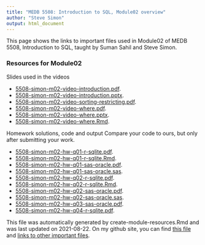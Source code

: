 ```yaml
---
title: "MEDB 5508: Introduction to SQL, Module02 overview"
author: "Steve Simon"
output: html_document
---
```


<!--This file was first created on 2021-07-28.-->

This page shows the links to important files used in Module02 of MEDB 5508, Introduction to SQL, taught by Suman Sahil and Steve Simon. 

### Resources for Module02

 Slides used in the videos

+ [5508-simon-m02-video-introduction.pdf][m02-video-introduction.pdf].
+ [5508-simon-m02-video-introduction.pptx][m02-video-introduction.pptx].
+ [5508-simon-m02-video-sorting-restricting.pdf][m02-video-sorting-restricting.pdf].
+ [5508-simon-m02-video-where.pdf][m02-video-where.pdf].
+ [5508-simon-m02-video-where.pptx][m02-video-where.pptx].
+ [5508-simon-m02-video-where.Rmd][m02-video-where.Rmd].

 Homework solutions, code and output
Compare your code to ours, but only after submitting your work.

+ [5508-simon-m02-hw-q01-r-sqlite.pdf][m02-hw-q01-r-sqlite.pdf].
+ [5508-simon-m02-hw-q01-r-sqlite.Rmd][m02-hw-q01-r-sqlite.Rmd].
+ [5508-simon-m02-hw-q01-sas-oracle.pdf][m02-hw-q01-sas-oracle.pdf].
+ [5508-simon-m02-hw-q01-sas-oracle.sas][m02-hw-q01-sas-oracle.sas].
+ [5508-simon-m02-hw-q02-r-sqlite.pdf][m02-hw-q02-r-sqlite.pdf].
+ [5508-simon-m02-hw-q02-r-sqlite.Rmd][m02-hw-q02-r-sqlite.Rmd].
+ [5508-simon-m02-hw-q02-sas-oracle.pdf][m02-hw-q02-sas-oracle.pdf].
+ [5508-simon-m02-hw-q02-sas-oracle.sas][m02-hw-q02-sas-oracle.sas].
+ [5508-simon-m02-hw-q03-sas-oracle.pdf][m02-hw-q03-sas-oracle.pdf].
+ [5508-simon-m02-hw-q04-r-sqlite.pdf][m02-hw-q04-r-sqlite.pdf].

This file was automatically generated by create-module-resources.Rmd and was last updated on 2021-08-22. On my github site, you can find [this file][thisf] and [links to other important files][mygit].

<!---my git--->
[thisf]: https://github.com/pmean/introduction-to-sql/blob/master/modules/5508-02-resources.md
[mygit]: https://github.com/pmean/introduction-to-sql/blob/master/README.md

<!---pdf_v--->
[m02-video-introduction.pdf]: https://github.com/pmean/introduction-to-sql/blob/master/results/5508-simon-m02-video-introduction.pdf
[m02-video-sorting-restricting.pdf]: https://github.com/pmean/introduction-to-sql/blob/master/results/5508-simon-m02-video-sorting-restricting.pdf
[m02-video-where.pdf]: https://github.com/pmean/introduction-to-sql/blob/master/results/5508-simon-m02-video-where.pdf

<!---ppt_v--->
[m02-video-introduction.pptx]: https://github.com/pmean/introduction-to-sql/blob/master/results/5508-simon-m02-video-introduction.pptx
[m02-video-where.pptx]: https://github.com/pmean/introduction-to-sql/blob/master/results/5508-simon-m02-video-where.pptx

<!---rmd_o--->
[m02-hw-q01-r-sqlite.pdf]: https://github.com/pmean/introduction-to-sql/blob/master/results/5508-simon-m02-hw-q01-r-sqlite.pdf
[m02-hw-q02-r-sqlite.pdf]: https://github.com/pmean/introduction-to-sql/blob/master/results/5508-simon-m02-hw-q02-r-sqlite.pdf
[m02-hw-q04-r-sqlite.pdf]: https://github.com/pmean/introduction-to-sql/blob/master/results/5508-simon-m02-hw-q04-r-sqlite.pdf

<!---rmd_h--->
[m02-hw-q01-r-sqlite.Rmd]: https://github.com/pmean/introduction-to-sql/blob/master/src/5508-simon-m02-hw-q01-r-sqlite.Rmd
[m02-hw-q02-r-sqlite.Rmd]: https://github.com/pmean/introduction-to-sql/blob/master/src/5508-simon-m02-hw-q02-r-sqlite.Rmd

<!---rmd_v--->
[m02-video-where.Rmd]: https://github.com/pmean/introduction-to-sql/blob/master/src/5508-simon-m02-video-where.Rmd

<!---sas_h--->
[m02-hw-q01-sas-oracle.sas]: https://github.com/pmean/introduction-to-sql/blob/master/src/5508-simon-m02-hw-q01-sas-oracle.sas
[m02-hw-q02-sas-oracle.sas]: https://github.com/pmean/introduction-to-sql/blob/master/src/5508-simon-m02-hw-q02-sas-oracle.sas

<!---sas_o--->
[m02-hw-q01-sas-oracle.pdf]: https://github.com/pmean/introduction-to-sql/blob/master/src/5508-simon-m02-hw-q01-sas-oracle.pdf
[m02-hw-q02-sas-oracle.pdf]: https://github.com/pmean/introduction-to-sql/blob/master/src/5508-simon-m02-hw-q02-sas-oracle.pdf
[m02-hw-q03-sas-oracle.pdf]: https://github.com/pmean/introduction-to-sql/blob/master/src/5508-simon-m02-hw-q03-sas-oracle.pdf
